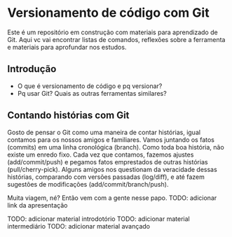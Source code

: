 
# Versionamento de código com Git

Este é um repositório em construção com materiais para aprendizado de Git.
Aqui vc vai encontrar listas de comandos, reflexões sobre a ferramenta e materiais para aprofundar nos estudos.


## Introdução
- O que é versionamento de código e pq versionar?
- Pq usar Git? Quais as outras ferramentas similares?


## Contando histórias com Git
Gosto de pensar o Git como uma maneira de contar histórias, igual contamos para os nossos amigos e familiares.
Vamos juntando os fatos (commits) em uma linha cronológica (branch). Como toda boa história, não existe um enredo fixo. Cada vez que contamos, fazemos ajustes (add/commit/push) e pegamos fatos emprestados de outras histórias (pull/cherry-pick).
Alguns amigos nos questionam da veracidade dessas histórias, comparando com versões passadas (log/diff), e até fazem sugestões de modificações (add/commit/branch/push).

Muita viagem, né? Então vem com a gente nesse papo.
TODO: adicionar link da apresentação


TODO: adicionar material introdotório
TODO: adicionar material intermediário
TODO: adicionar material avançado
